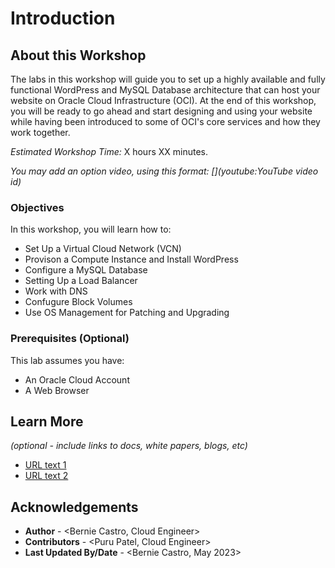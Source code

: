 # Introduction

## About this Workshop

The labs in this workshop will guide you to set up a highly available and fully functional WordPress and MySQL Database architecture that can host your website on Oracle Cloud Infrastructure (OCI). At the end of this workshop, you will be ready to go ahead and start designing and using your website while having been introduced to some of OCI's core services and how they work together. 

*Estimated Workshop Time:* X hours XX minutes.

*You may add an option video, using this format: [](youtube:YouTube video id)*

  [](youtube:zNKxJjkq0Pw)

### Objectives

In this workshop, you will learn how to:
* Set Up a Virtual Cloud Network (VCN)
* Provison a Compute Instance and Install WordPress
* Configure a MySQL Database
* Setting Up a Load Balancer
* Work with DNS
* Confugure Block Volumes
* Use OS Management for Patching and Upgrading

### Prerequisites (Optional)

This lab assumes you have:
* An Oracle Cloud Account
* A Web Browser



## Learn More

*(optional - include links to docs, white papers, blogs, etc)*

* [URL text 1](http://docs.oracle.com)
* [URL text 2](http://docs.oracle.com)

## Acknowledgements
* **Author** - <Bernie Castro, Cloud Engineer>
* **Contributors** -  <Puru Patel, Cloud Engineer>
* **Last Updated By/Date** - <Bernie Castro, May 2023>
